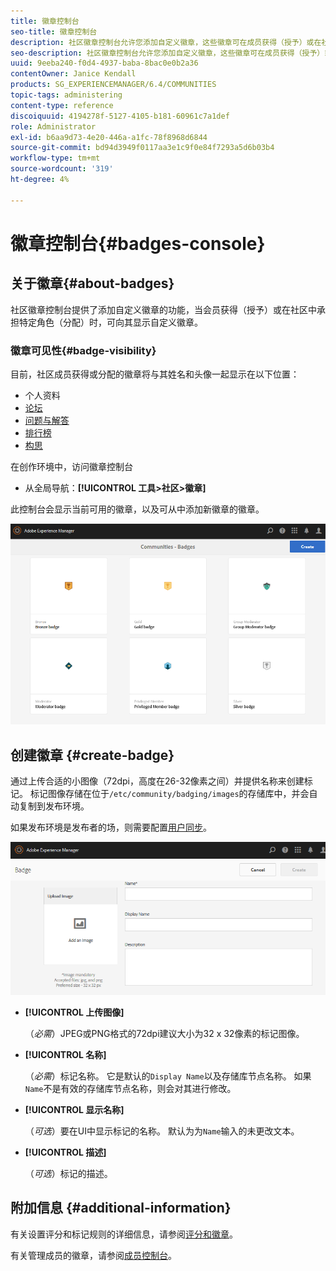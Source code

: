 ```yaml
---
title: 徽章控制台
seo-title: 徽章控制台
description: 社区徽章控制台允许您添加自定义徽章，这些徽章可在成员获得（授予）或在社区中承担特定角色（已分配）时为其显示
seo-description: 社区徽章控制台允许您添加自定义徽章，这些徽章可在成员获得（授予）或在社区中承担特定角色（已分配）时为其显示
uuid: 9eeba240-f0d4-4937-baba-8bac0e0b2a36
contentOwner: Janice Kendall
products: SG_EXPERIENCEMANAGER/6.4/COMMUNITIES
topic-tags: administering
content-type: reference
discoiquuid: 4194278f-5127-4105-b181-60961c7a1def
role: Administrator
exl-id: b6aa9d73-4e20-446a-a1fc-78f8968d6844
source-git-commit: bd94d3949f0117aa3e1c9f0e84f7293a5d6b03b4
workflow-type: tm+mt
source-wordcount: '319'
ht-degree: 4%

---
```


# 徽章控制台{#badges-console}

## 关于徽章{#about-badges}

社区徽章控制台提供了添加自定义徽章的功能，当会员获得（授予）或在社区中承担特定角色（分配）时，可向其显示自定义徽章。

### 徽章可见性{#badge-visibility}

目前，社区成员获得或分配的徽章将与其姓名和头像一起显示在以下位置：

* 个人资料
* [论坛](forum.md)
* [问题与解答](working-with-qna.md)
* [排行榜](enabling-leaderboard.md)
* [构思](ideation-feature.md)

在创作环境中，访问徽章控制台

* 从全局导航：**[!UICONTROL 工具>社区>徽章]**

此控制台会显示当前可用的徽章，以及可从中添加新徽章的徽章。

![chlimage_1-242](assets/chlimage_1-242.png)

## 创建徽章 {#create-badge}

通过上传合适的小图像（72dpi，高度在26-32像素之间）并提供名称来创建标记。 标记图像存储在位于`/etc/community/badging/images`的存储库中，并会自动复制到发布环境。

如果发布环境是发布者的场，则需要配置[用户同步](sync.md)。

![chlimage_1-243](assets/chlimage_1-243.png)

* **[!UICONTROL 上传图像]**

   （*必需*）JPEG或PNG格式的72dpi建议大小为32 x 32像素的标记图像。

* **[!UICONTROL 名称]**

   （*必需*）标记名称。 它是默认的`Display Name`以及存储库节点名称。 如果`Name`不是有效的存储库节点名称，则会对其进行修改。

* **[!UICONTROL 显示名称]**

   （*可选*）要在UI中显示标记的名称。 默认为为`Name`输入的未更改文本。

* **[!UICONTROL 描述]**

   （*可选*）标记的描述。

## 附加信息 {#additional-information}

有关设置评分和标记规则的详细信息，请参阅[评分和徽章](implementing-scoring.md)。

有关管理成员的徽章，请参阅[成员控制台](members.md)。
